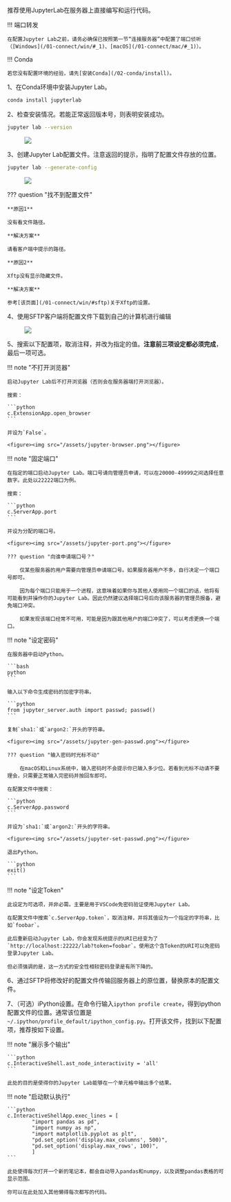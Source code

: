 推荐使用JupyterLab在服务器上直接编写和运行代码。

!!! 端口转发
	
	在配置Jupyter Lab之前，请务必确保已按照第一节“连接服务器”中配置了端口侦听（[Windows](/01-connect/win/#_1)、[macOS](/01-connect/mac/#_1)）。

!!! Conda

	若您没有配置环境的经验，请先[安装Conda](/02-conda/install)。

1、在Conda环境中安装Jupyter Lab。

```bash
conda install jupyterlab
```

2、检查安装情况。若能正常返回版本号，则表明安装成功。

```bash
jupyter lab --version
```

<figure><img src="/assets/jupyter-version.png"></figure>

3、创建Jupyter Lab配置文件。注意返回的提示，指明了配置文件存放的位置。

```bash
jupyter lab --generate-config
```

<figure><img src="/assets/jupyter-config-path.png"></figure>

??? question "找不到配置文件"

	**原因1**
	
	没有看文件路径。
	
	**解决方案**
	
	请看客户端中提示的路径。
	
	**原因2**
	
	Xftp没有显示隐藏文件。
	
	**解决方案**
	
	参考[该页面](/01-connect/win/#sftp)关于Xftp的设置。

4、使用SFTP客户端将配置文件下载到自己的计算机进行编辑

<figure><img src="/assets/jupyter-config.png"></figure>

5、搜索以下配置项，取消注释，并改为指定的值。**注意前三项设定都必须完成**，最后一项可选。

!!! note "不打开浏览器"
	
	启动Jupyter Lab后不打开浏览器（否则会在服务器端打开浏览器）。
	
	搜索：
	
	```python
	c.ExtensionApp.open_browser
	```
	
	并设为`False`。
	
	<figure><img src="/assets/jupyter-browser.png"></figure>

!!! note "固定端口"

	在指定的端口启动Jupyter Lab。端口号请向管理员申请，可以在20000-49999之间选择任意数字。此处以22222端口为例。
	
	搜索：
	
	```python
	c.ServerApp.port
	```
	
	并设为分配的端口号。
	
	<figure><img src="/assets/jupyter-port.png"></figure>
	
	??? question "向谁申请端口号？"
		
		仅某些服务器的用户需要向管理员申请端口号。如果服务器用户不多，自行决定一个端口号即可。
		
		因为每个端口只能用于一个进程，这意味着如果你与其他人使用同一个端口的话，他将有可能看到并操作你的Jupyter Lab。因此仍然建议选择端口号后向该服务器的管理员报备，避免端口冲突。
		
		如果发现该端口经常不可用，可能是因为跟其他用户的端口冲突了，可以考虑更换一个端口。

!!! note "设定密码"

	在服务器中启动Python。
	
	```bash
	python
	```
	
	输入以下命令生成密码的加密字符串。
	
	```python
	from jupyter_server.auth import passwd; passwd()
	```
	
	复制`sha1:`或`argon2:`开头的字符串。
	
	<figure><img src="/assets/jupyter-gen-passwd.png"></figure>
	
	??? question "输入密码时光标不动"
	
	    在macOS和Linux系统中，输入密码时不会提示你已输入多少位。若看到光标不动请不要理会，只需要正常输入完密码并按回车即可。
	
	在配置文件中搜索：
	
	```python
	c.ServerApp.password
	```
	
	并设为`sha1:`或`argon2:`开头的字符串。
	
	<figure><img src="/assets/jupyter-set-passwd.png"></figure>
	
	退出Python。
	
	```python
	exit()
	```
	
!!! note "设定Token"
	
	此设定为可选项，并非必需。主要是用于VSCode免密码验证使用Jupyter Lab。
	
	在配置文件中搜索`c.ServerApp.token`，取消注释，并将其值设为一个指定的字符串，比如`foobar`。
	
	此后重新启动Jupyter Lab，你会发现系统提示的URI已经变为了`http://localhost:22222/lab?token=foobar`。使用这个含Token的URI可以免密码登录Jupyter Lab。
	
	但必须强调的是，这一方式的安全性相较密码登录是有所下降的。
	

6、通过SFTP将修改好的配置文件传输回服务器上的原位置，替换原本的配置文件。

7、（可选）iPython设置。在命令行输入`ipython profile create`，得到ipython配置文件的位置。通常该位置是`~/.ipython/profile_default/ipython_config.py`。打开该文件，找到以下配置项，推荐按如下设置。

!!! note "展示多个输出"
    
    ```python
    c.InteractiveShell.ast_node_interactivity = 'all'
    ```
    
    此处的目的是使得你的Jupyter Lab能够在一个单元格中输出多个结果。

!!! note "启动默认执行"

    ```python
    c.InteractiveShellApp.exec_lines = [
            "import pandas as pd",
            "import numpy as np",
            "import matplotlib.pyplot as plt",
            "pd.set_option('display.max_columns', 500)",
            "pd.set_option('display.max_rows', 100)",
            ]
    ```
    
    此处使得每次打开一个新的笔记本，都会自动导入pandas和numpy，以及调整pandas表格的可显示范围。
    
    你可以在此处加入其他懒得每次都写的代码。
